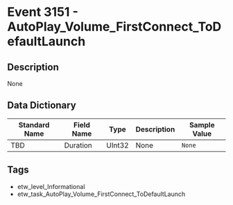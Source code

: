 # Event 3151 - AutoPlay_Volume_FirstConnect_ToDefaultLaunch

## Description
None

## Data Dictionary
|Standard Name|Field Name|Type|Description|Sample Value|
|---|---|---|---|---|
|TBD|Duration|UInt32|None|`None`|

## Tags
* etw_level_Informational
* etw_task_AutoPlay_Volume_FirstConnect_ToDefaultLaunch